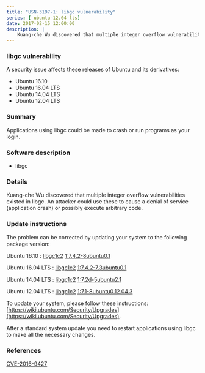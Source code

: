 ```yaml
---
title: "USN-3197-1: libgc vulnerability"
series: [ ubuntu-12.04-lts]
date: 2017-02-15 12:00:00
description: |
    Kuang-che Wu discovered that multiple integer overflow vulnerabilities existed in libgc. An attacker could use these to cause a denial of service (application crash) or possibly execute arbitrary code. 
--- 
```

 
 


### libgc vulnerability

A security issue affects these releases of Ubuntu and its derivatives:

* Ubuntu 16.10
* Ubuntu 16.04 LTS
* Ubuntu 14.04 LTS
* Ubuntu 12.04 LTS

### Summary

Applications using libgc could be made to crash or run programs as your login.

### Software description

* libgc 

### Details

Kuang-che Wu discovered that multiple integer overflow vulnerabilities existed in libgc. An attacker could use these to cause a denial of service (application crash) or possibly execute arbitrary code. 

### Update instructions

The problem can be corrected by updating your system to the following package version:

Ubuntu 16.10
 : [libgc1c2](https://launchpad.net/ubuntu/+source/libgc) <span> [1:7.4.2-8ubuntu0.1](https://launchpad.net/ubuntu/+source/libgc/1:7.4.2-8ubuntu0.1) </span> 

Ubuntu 16.04 LTS
 : [libgc1c2](https://launchpad.net/ubuntu/+source/libgc) <span> [1:7.4.2-7.3ubuntu0.1](https://launchpad.net/ubuntu/+source/libgc/1:7.4.2-7.3ubuntu0.1) </span> 

Ubuntu 14.04 LTS
 : [libgc1c2](https://launchpad.net/ubuntu/+source/libgc) <span> [1:7.2d-5ubuntu2.1](https://launchpad.net/ubuntu/+source/libgc/1:7.2d-5ubuntu2.1) </span> 

Ubuntu 12.04 LTS
 : [libgc1c2](https://launchpad.net/ubuntu/+source/libgc) <span> [1:7.1-8ubuntu0.12.04.3](https://launchpad.net/ubuntu/+source/libgc/1:7.1-8ubuntu0.12.04.3) </span> 

To update your system, please follow these instructions: [https://wiki.ubuntu.com/Security/Upgrades](https://wiki.ubuntu.com/Security/Upgrades).

After a standard system update you need to restart applications using libgc to make all the necessary changes. 

### References

 
 [CVE-2016-9427](http://people.ubuntu.com/~ubuntu-security/cve/CVE-2016-9427)
 

